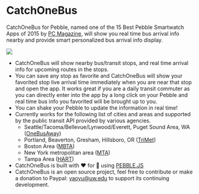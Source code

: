 # CatchOneBus
CatchOneBus for Pebble, named one of the 15 Best Pebble Smartwatch Apps of 2015 by [PC Magazine](http://www.pcmag.com/article2/0,2817,2430329,00.asp), will show you real time bus arrival info nearby and provide smart personalized bus arrival info display.

[![](http://pblweb.com/badge/55331752ac075102f30000a7/black/medium)](https://apps.getpebble.com/applications/55331752ac075102f30000a7)
* CatchOneBus will show nearby bus/transit stops, and real time arrival info for upcoming routes in the stops.
* You can save any stop as favorite and CatchOneBus will show your favorited stop live arrival time immediately when you are near that stop and open the app. It works great if you are a daily transit commuter as you can directly enter into the app by a long click on your Pebble and real time bus info you favorited will be brought up to you.
* You can shake your Pebble to update the information in real time!
* Currently works for the following list of cities and areas and supported by the public transit API provided by various agencies.
  * Seattle/Tacoma/Bellevue/Lynwood/Everett, Puget Sound Area, WA ([OneBusAway](http://onebusaway.org/))
  * Portland, Beaverton, Gresham, Hillsboro, OR ([TriMet](http://trimet.org/))
  * Boston Area ([MBTA](http://www.mbta.com/))
  * New York metropolitan area ([MTA](http://www.mta.info))
  * Tampa Area ([HART](http://www.gohart.org/))
* CatchOneBus is built with :heart: for :bus: using [PEBBLE.JS](https://github.com/pebble/pebblejs)
* CatchOneBus is an open source project, feel free to contribute or make a donation to Paypal: yaoyu@uw.edu to support its continuing development.
